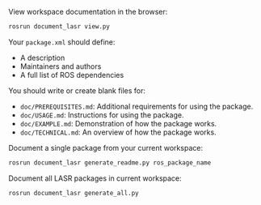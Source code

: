 View workspace documentation in the browser:

```bash
rosrun document_lasr view.py
```

Your `package.xml` should define:

- A description
- Maintainers and authors
- A full list of ROS dependencies

You should write or create blank files for:

- `doc/PREREQUISITES.md`: Additional requirements for using the package.
- `doc/USAGE.md`: Instructions for using the package.
- `doc/EXAMPLE.md`: Demonstration of how the package works.
- `doc/TECHNICAL.md`: An overview of how the package works.

Document a single package from your current workspace:

```bash
rosrun document_lasr generate_readme.py ros_package_name
```

Document all LASR packages in current workspace:

```bash
rosrun document_lasr generate_all.py
```
